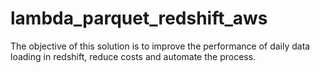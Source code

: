 # lambda_parquet_redshift_aws

The objective of this solution is to improve the performance of daily data loading in redshift, reduce costs and automate the process.
